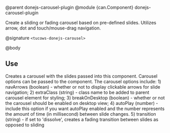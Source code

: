 @parent donejs-carousel-plugin
@module {can.Component} donejs-carousel-plugin <tucows-donejs-carousel>

Create a sliding or fading carousel based on pre-defined slides. Utilizes arrow, dot and touch/mouse-drag navigation.

@signature `<tucows-donejs-carousel>`

@body

## Use

Creates a carousel with the slides passed into this component. Carousel options can be passed to the component. The carousel options include: 1) navArrows (boolean) - whether or not to display clickable arrows for slide navigation; 2) extraClass (string) - class name to be added to parent carousel element for styling; 3) breakOnDesktop (boolean) - whether or not the carousel should be enabled on desktop view; 4) autoPlay (number) - include this option if you want autoPlay enabled and the number represents the amount of time (in millisecond) between slide changes.  5) transition (string) - if set to 'dissolve', creates a fading transition between slides as opposed to sliding